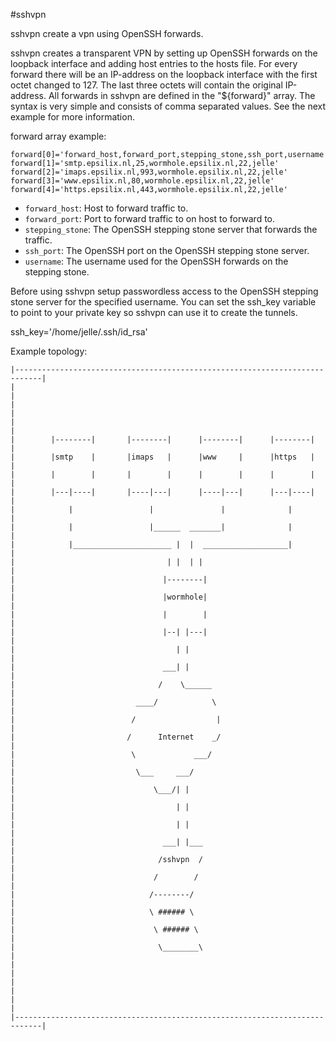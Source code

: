 #sshvpn

sshvpn create a vpn using OpenSSH forwards.

sshvpn creates a transparent VPN by setting up OpenSSH forwards on the loopback
interface and adding host entries to the hosts file. For every forward there
will be an IP-address on the loopback interface with the first octet changed
to 127. The last three octets will contain the original IP-address. All
forwards in sshvpn are defined in the "${forward}" array. The syntax is very
simple and consists of comma separated values. See the next example for more
information.

forward array example:

    forward[0]='forward_host,forward_port,stepping_stone,ssh_port,username'
    forward[1]='smtp.epsilix.nl,25,wormhole.epsilix.nl,22,jelle'
    forward[2]='imaps.epsilix.nl,993,wormhole.epsilix.nl,22,jelle'
    forward[3]='www.epsilix.nl,80,wormhole.epsilix.nl,22,jelle'
    forward[4]='https.epsilix.nl,443,wormhole.epsilix.nl,22,jelle'

* `forward_host`: Host to forward traffic to.
* `forward_port`: Port to forward traffic to on host to forward to.
* `stepping_stone`: The OpenSSH stepping stone server that forwards the traffic.
* `ssh_port`: The OpenSSH port on the OpenSSH stepping stone server.
* `username`: The username used for the OpenSSH forwards on the stepping stone.

Before using sshvpn setup passwordless access to the OpenSSH stepping stone
server for the specified username. You can set the ssh_key variable to point
to your private key so sshvpn can use it to create the tunnels.

ssh_key='/home/jelle/.ssh/id_rsa'

Example topology:

    |----------------------------------------------------------------------------|
    |                                                                            |
    |                                                                            |
    |                                                                            |
    |        |--------|       |--------|      |--------|      |--------|         |
    |        |smtp    |       |imaps   |      |www     |      |https   |         |
    |        |        |       |        |      |        |      |        |         |
    |        |---|----|       |----|---|      |----|---|      |---|----|         |
    |            |                 |               |              |              |
    |            |                 |______  _______|              |              |
    |            |______________________ |  |  ___________________|              |
    |                                  | |  | |                                  |
    |                                 |--------|                                 |
    |                                 |wormhole|                                 |
    |                                 |        |                                 |
    |                                 |--| |---|                                 |
    |                                    | |                                     |
    |                                 ___| |                                     |
    |                                /    \______                                |
    |                           ____/            \                               |
    |                          /                  |                              |
    |                         /      Internet    _/                              |
    |                          \             ___/                                |
    |                           \___     ___/                                    |
    |                               \___/| |                                     |
    |                                    | |                                     |
    |                                    | |                                     |
    |                                 ___| |___                                  |
    |                                /sshvpn  /                                  |
    |                               /        /                                   |
    |                              /--------/                                    |
    |                              \ ###### \                                    |
    |                               \ ###### \                                   |
    |                                \________\                                  |
    |                                                                            |
    |                                                                            |
    |                                                                            |
    |----------------------------------------------------------------------------|
